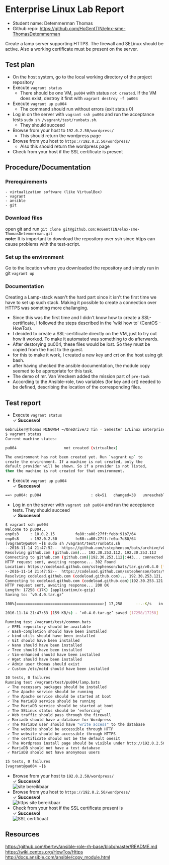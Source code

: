 # Enterprise Linux Lab Report

- Student name: Detemmerman Thomas
- Github repo: <https://github.com/HoGentTIN/elnx-sme-ThomasDetemmerman>

Create a lamp server supporting HTTPS. The firewall and SELinux should be active. Also a working certificate must be present on the server.


## Test plan

- On the host system, go to the local working directory of the project repository
- Execute `vagrant status`
    - There should be one VM, `pu004` with status `not created`. If the VM does exist, destroy it first with `vagrant destroy -f pu004`
- Execute `vagrant up pu004`
    - The command should run without errors (exit status 0)
- Log in on the server with `vagrant ssh pu004` and run the acceptance tests `sudo sh /vagrant/test/runbats.sh`.
    - They should succeed
- Browse from your host to `192.0.2.50/wordpress/`
    - This should return the wordpress page
- Browse from you host to  `https://192.0.2.50/wordpress/`
    -  Also this should return the wordpress page
- Check from your host if the SSL certificate is present

## Procedure/Documentation
### Prerequirements
	- virtualization software (like VirtualBox)
	- vagrant
	- ansible
	- git
### Download files
open git and run `git clone git@github.com:HoGentTIN/elnx-sme-ThomasDetemmerman.git`
<br><b>note:</b> It is important to download the repository over ssh since https can cause problems with the test-script.

### Set up the environment
Go to the location where you downloaded the repository and simply run in git `vagrant up`

### Documentation
Creating a Lamp-stack wasn't the hard part since it isn't the first time we have to set up such stack. Making it possible to create
a connection over HTTPS was someting more challanging.
- Since this was the first time and I didn't know how to create a SSL-certificate, I followed the steps described in the 'wiki how to' (CentOS - HowTos).
- I decided to create a SSL-certificate directly on the VM, just to try out how it worked. To make it automated was something to do afterwards.
- After destorying pu004, these files would be lost. So they must be copied from the host to the guest.
- for this to make it work, I created a new key and crt on the host using git bash.
- after having checked the ansible documentation, the module copy seemed to be appropriate for this task.
- The demo of mr. Van Vreckem added the mission part of  `pre-task`
- According to the Ansible-role, two variables (for key and crt) needed  to be defined, describing the location of the corresponding files.

## Test report


- Execute `vagrant status`
	<br>✓ <b>Succesvol</b><br>
```bash
Gebruiker@Thomas MINGW64 ~/OneDrive/3 Tin - Semester 1/Linux Enterprise/elnx-sme-ThomasDetemmerman-byGitSSH (master)
$ vagrant status
Current machine states:

pu004                     not created (virtualbox)

The environment has not been created yet. Run `vagrant up` to
create the environment. If a machine is not created, only the
default provider will be shown. So if a provider is not listed,
then the machine is not created for that environment.
```


- Execute `vagrant up pu004`
    <br>✓ <b>Succesvol</b><br>

```bash
==> pu004: pu004                      : ok=51   changed=38   unreachable=0    failed=0

```

- Log in on the server with `vagrant ssh pu004` and run the acceptance tests. They should succeed
<br>✓ <b>Succesvol</b><br>

```bash
$ vagrant ssh pu004
Welcome to pu004..
enp0s3     : 10.0.2.15         fe80::a00:27ff:febb:91b7/64
enp0s8     : 192.0.2.50        fe80::a00:27ff:fe0a:7d80/64
[vagrant@pu004 ~]$ sudo sh /vagrant/test/runbats.sh
--2016-11-14 21:47:52--  https://github.com/sstephenson/bats/archive/v0.4.0.tar.                    gz
Resolving github.com (github.com)... 192.30.253.112, 192.30.253.113
Connecting to github.com (github.com)|192.30.253.112|:443... connected.
HTTP request sent, awaiting response... 302 Found
Location: https://codeload.github.com/sstephenson/bats/tar.gz/v0.4.0 [following]
--2016-11-14 21:47:52--  https://codeload.github.com/sstephenson/bats/tar.gz/v0.                    4.0
Resolving codeload.github.com (codeload.github.com)... 192.30.253.121, 192.30.25                    3.120
Connecting to codeload.github.com (codeload.github.com)|192.30.253.121|:443... c                    onnected.
HTTP request sent, awaiting response... 200 OK
Length: 17258 (17K) [application/x-gzip]
Saving to: ‘v0.4.0.tar.gz’

100%[======================================>] 17,258      --.-K/s   in 0.1s

2016-11-14 21:47:53 (159 KB/s) - ‘v0.4.0.tar.gz’ saved [17258/17258]

Running test /vagrant/test/common.bats
 ✓ EPEL repository should be available
 ✓ Bash-completion should have been installed
 ✓ bind-utils should have been installed
 ✓ Git should have been installed
 ✓ Nano should have been installed
 ✓ Tree should have been installed
 ✓ Vim-enhanced should have been installed
 ✓ Wget should have been installed
 ✓ Admin user thomas should exist
 ✓ Custom /etc/motd should have been installed

10 tests, 0 failures
Running test /vagrant/test/pu004/lamp.bats
 ✓ The necessary packages should be installed
 ✓ The Apache service should be running
 ✓ The Apache service should be started at boot
 ✓ The MariaDB service should be running
 ✓ The MariaDB service should be started at boot
 ✓ The SELinux status should be ‘enforcing’
 ✓ Web traffic should pass through the firewall
 ✓ Mariadb should have a database for Wordpress
 ✓ The MariaDB user should have "write access" to the database
 ✓ The website should be accessible through HTTP
 ✓ The website should be accessible through HTTPS
 ✓ The certificate should not be the default onesit
 ✓ The Wordpress install page should be visible under http://192.0.2.50/wordpress/
 ✓ MariaDB should not have a test database
 ✓ MariaDB should not have anonymous users

15 tests, 0 failures
[vagrant@pu004 ~]$

```
- Browse from your host to `192.0.2.50/wordpress/`
<br>✓ <b>Succesvol</b><br>
 ![site bereikbaar](./pictures/siteAccessible.png)
- Browse from you host to  `https://192.0.2.50/wordpress/`
<br>✓ <b>Succesvol</b><br>
 ![https site bereikbaar](./pictures/httpsSiteAccessible.png)
- Check from your host if the SSL certificate present is <br>
✓ <b>Succesvol</b><br>
 ![SSL certificaat](./pictures/SSLCertificaat.png)





## Resources

<https://github.com/bertvv/ansible-role-rh-base/blob/master/README.md> <br>
<https://wiki.centos.org/HowTos/Https><br>
<http://docs.ansible.com/ansible/copy_module.html>
